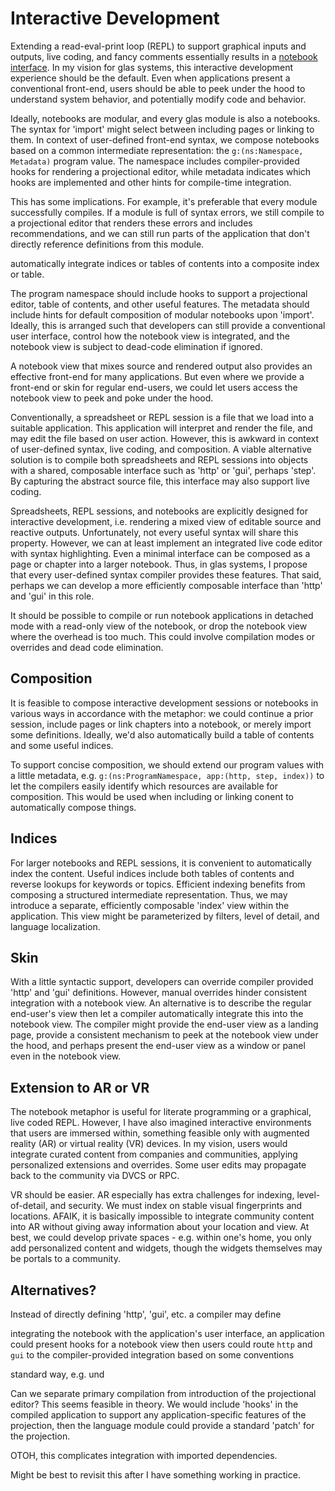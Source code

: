 # Interactive Development 

Extending a read-eval-print loop (REPL) to support graphical inputs and outputs, live coding, and fancy comments essentially results in a [notebook interface](https://en.wikipedia.org/wiki/Notebook_interface). In my vision for glas systems, this interactive development experience should be the default. Even when applications present a conventional front-end, users should be able to peek under the hood to understand system behavior, and potentially modify code and behavior.

Ideally, notebooks are modular, and every glas module is also a notebooks. The syntax for 'import' might select between including pages or linking to them. In context of user-defined front-end syntax, we compose notebooks based on a common intermediate representation: the `g:(ns:Namespace, Metadata)` program value. The namespace includes compiler-provided hooks for rendering a projectional editor, while metadata indicates which hooks are implemented and other hints for compile-time integration.

This has some implications. For example, it's preferable that every module successfully compiles. If a module is full of syntax errors, we still compile to a projectional editor that renders these errors and includes recommendations, and we can still run parts of the application that don't directly reference definitions from this module.





  automatically integrate indices or tables of contents into a composite index or table.

 The program namespace should include hooks to support a projectional editor, table of contents, and other useful features. The metadata should include hints for default composition of modular notebooks upon 'import'. Ideally, this is arranged such that developers can still provide a conventional user interface, control how the notebook view is integrated, and the notebook view is subject to dead-code elimination if ignored.


A notebook view that mixes source and rendered output also provides an effective front-end for many applications. But even where we provide a front-end or skin for regular end-users, we could let users access the notebook view to peek and poke under the hood.

Conventionally, a spreadsheet or REPL session is a file that we load into a suitable application. This application will interpret and render the file, and may edit the file based on user action. However, this is awkward in context of user-defined syntax, live coding, and composition. A viable alternative solution is to compile both spreadsheets and REPL sessions into objects with a shared, composable interface such as 'http' or 'gui', perhaps 'step'. By capturing the abstract source file, this interface may also support live coding.

Spreadsheets, REPL sessions, and notebooks are explicitly designed for interactive development, i.e. rendering a mixed view of editable source and reactive outputs. Unfortunately, not every useful syntax will share this property. However, we can at least implement an integrated live code editor with syntax highlighting. Even a minimal interface can be composed as a page or chapter into a larger notebook. Thus, in glas systems, I propose that every user-defined syntax compiler provides these features. That said, perhaps we can develop a more efficiently composable interface than 'http' and 'gui' in this role.

It should be possible to compile or run notebook applications in detached mode with a read-only view of the notebook, or drop the notebook view where the overhead is too much. This could involve compilation modes or overrides and dead code elimination.

## Composition

It is feasible to compose interactive development sessions or notebooks in various ways in accordance with the metaphor: we could continue a prior session, include pages or link chapters into a notebook, or merely import some definitions. Ideally, we'd also automatically build a table of contents and some useful indices. 

To support concise composition, we should extend our program values with a little metadata, e.g. `g:(ns:ProgramNamespace, app:(http, step, index))` to let the compilers easily identify which resources are available for composition. This would be used when including or linking conent to automatically compose things.

## Indices

For larger notebooks and REPL sessions, it is convenient to automatically index the content. Useful indices include both tables of contents and reverse lookups for keywords or topics. Efficient indexing benefits from composing a structured intermediate representation. Thus, we may introduce a separate, efficiently composable 'index' view within the application. This view might be parameterized by filters, level of detail, and language localization.

## Skin

With a little syntactic support, developers can override compiler provided 'http' and 'gui' definitions. However, manual overrides hinder consistent integration with a notebook view. An alternative is to describe the regular end-user's view then let a compiler automatically integrate this into the notebook view. The compiler might provide the end-user view as a landing page, provide a consistent mechanism to peek at the notebook view under the hood, and perhaps present the end-user view as a window or panel even in the notebook view.

## Extension to AR or VR

The notebook metaphor is useful for literate programming or a graphical, live coded REPL. However, I have also imagined interactive environments that users are immersed within, something feasible only with augmented reality (AR) or virtual reality (VR) devices. In my vision, users would integrate curated content from companies and communities, applying personalized extensions and overrides. Some user edits may propagate back to the community via DVCS or RPC. 

VR should be easier. AR especially has extra challenges for indexing, level-of-detail, and security. We must index on stable visual fingerprints and locations. AFAIK, it is basically impossible to integrate community content into AR without giving away information about your location and view. At best, we could develop private spaces - e.g. within one's home, you only add personalized content and widgets, though the widgets themselves may be portals to a community.

## Alternatives?

Instead of directly defining 'http', 'gui', etc. a compiler may define 

 integrating the notebook with the application's user interface, an application could present hooks for a notebook view then users could route `http` and `gui` to the compiler-provided integration based on some conventions 

 standard way, e.g. und

Can we separate primary compilation from introduction of the projectional editor? This seems feasible in theory. We would include 'hooks' in the compiled application to support any application-specific features of the projection, then the language module could provide a standard 'patch' for the projection.

OTOH, this complicates integration with imported dependencies. 

Might be best to revisit this after I have something working in practice.

